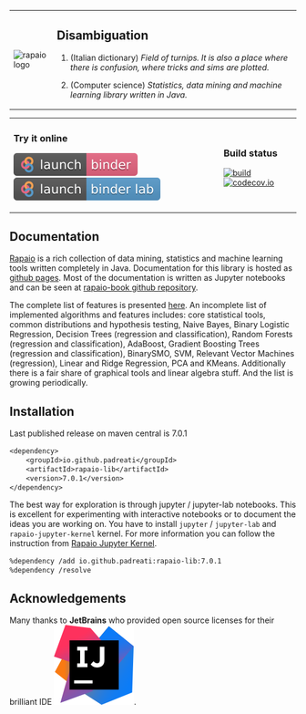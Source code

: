 
<table style="border: none">
<tr><td>

![rapaio logo](./docs/logo/logo-medium.png)
</td>
<td>

## Disambiguation

1.  (Italian dictionary) *Field of turnips. It is also a place 
where there is confusion, where tricks and sims are plotted.*

2.  (Computer science) *Statistics, data mining and machine learning 
library written in Java.*
</td>
</tr>
</table>
<table style="border: none">
<tr>
<td>

### Try it online
 
[![Launch rapaio with rapaio-jupyter-kernel jupyter binder](images/launch-binder.svg)](https://mybinder.org/v2/gh/padreati/rapaio-notebooks/master) 
[![Launch rapaio with rapaio-jupyter-kernel jupyter-lab binder](images/launch-binder-lab.svg)](https://mybinder.org/v2/gh/padreati/rapaio-notebooks/master?urlpath=lab)
</td>
<td>

### Build status

[![build](https://github.com/padreati/rapaio/actions/workflows/maven.yml/badge.svg)](https://github.com/padreati/rapaio/actions/workflows/maven.yml/badge.svg)
[![codecov.io](https://codecov.io/github/padreati/rapaio/coverage.svg?branch=master)](https://codecov.io/github/padreati/rapaio?branch=master)
</td>
</tr>
</table>

## Documentation

[Rapaio](https://padreati.github.io/rapaio/) is a rich collection of data mining, statistics and machine learning tools written completely
in Java. Documentation for this library is hosted as [github pages](https://padreati.github.io/rapaio/). Most of the documentation is
written as Jupyter notebooks and can be seen at
[rapaio-book github repository](https://github.com/padreati/rapaio-book).

The complete list of features is presented [here](https://padreati.github.io/rapaio/complete-library-features/). An incomplete list of
implemented algorithms and features includes: core statistical tools, common distributions and hypothesis testing, Naive Bayes, Binary
Logistic Regression, Decision Trees (regression and classification), Random Forests (regression and classification), AdaBoost, Gradient
Boosting Trees (regression and classification), BinarySMO, SVM, Relevant Vector Machines (regression), Linear and Ridge Regression, PCA and
KMeans. Additionally there is a fair share of graphical tools and linear algebra stuff. And the list is growing periodically.

## Installation

Last published release on maven central is 7.0.1

    <dependency>
        <groupId>io.github.padreati</groupId>
        <artifactId>rapaio-lib</artifactId>
        <version>7.0.1</version>
    </dependency>

The best way for exploration is through jupyter / jupyter-lab notebooks. This is excellent for experimenting with interactive notebooks or
to document the ideas you are working on. You have to install `jupyter` / `jupyter-lab` and `rapaio-jupyter-kernel` kernel. 
For more information you can follow the instruction from
[Rapaio Jupyter Kernel](https://github.com/padreati/rapaio-jupyter-kernel#installation). 

    %dependency /add io.github.padreati:rapaio-lib:7.0.1
    %dependency /resolve

## Acknowledgements

Many thanks to **JetBrains** who provided open source licenses for their brilliant IDE 
[![a](images/intellij-idea_logos/logo.svg)](https://www.jetbrains.com/?from=rapaio).

